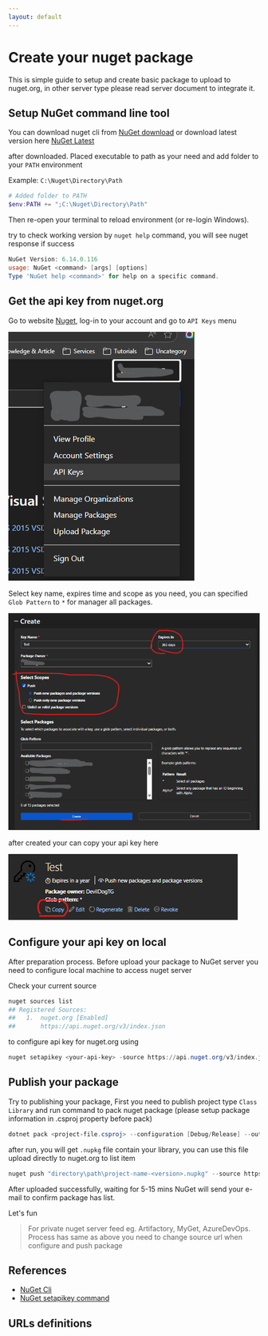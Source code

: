 ```yaml
---
layout: default
---
```

# Create your nuget package

This is simple guide to setup and create basic package to upload to nuget.org, in other server type please read server document to integrate it.

## Setup NuGet command line tool

You can download nuget cli from [NuGet download] or download latest version here [NuGet Latest]

after downloaded. Placed executable to path as your need and add folder to your `PATH` environment

Example: `C:\Nuget\Directory\Path`

```ps1
# Added folder to PATH
$env:PATH += ";C:\Nuget\Directory\Path"
```

Then re-open your terminal to reload environment (or re-login Windows).

try to check working version by `nuget help` command, you will see nuget response if success

```ps1
NuGet Version: 6.14.0.116
usage: NuGet <command> [args] [options]
Type 'NuGet help <command>' for help on a specific command.
```

## Get the api key from nuget.org

Go to website [Nuget], log-in to your account and go to `API Keys` menu

![API Keys Menu](assets/nuget-api-keys-menu.png)

Select key name, expires time and scope as you need, you can specified `Glob Pattern` to `*` for manager all packages.

![Create API Key](assets/nuget-create-api-key.png)

after created your can copy your api key here

![Copy Key](assets/nuget-key-copy.png)

## Configure your api key on local

After preparation process. Before upload your package to NuGet server you need to configure local machine to access nuget server

Check your current source

```ps1
nuget sources list
## Registered Sources:
##   1.  nuget.org [Enabled]
##       https://api.nuget.org/v3/index.json
```

to configure api key for nuget.org using

```ps1
nuget setapikey <your-api-key> -source https://api.nuget.org/v3/index.json
```

## Publish your package

Try to publishing your package, First you need to publish project type `Class Library` and run command to pack nuget package (please setup package information in .csproj property before pack)

```ps1
dotnet pack <project-file.csproj> --configuration [Debug/Release] --output "directory\path"
```

after run, you will get `.nupkg` file contain your library, you can use this file upload directly to nuget.org to list item

```ps1
nuget push "directory\path\project-name-<version>.nupkg" --source https://api.nuget.org/v3/index.json
```

After uploaded successfully, waiting for 5-15 mins NuGet will send your e-mail to confirm package has list.

Let's fun

> For private nuget server feed eg. Artifactory, MyGet, AzureDevOps. Process has same as above you need to change source url when configure and push package

## References

- [NuGet Cli](https://learn.microsoft.com/en-us/nuget/reference/nuget-exe-cli-reference?tabs=windows)
- [NuGet setapikey command](https://learn.microsoft.com/en-us/nuget/reference/cli-reference/cli-ref-setapikey)

## URLs definitions

[NuGet]: http://www.nuget.org
[NuGet download]: https://www.nuget.org/downloads
[NuGet Latest]: https://dist.nuget.org/win-x86-commandline/latest/nuget.exe
